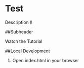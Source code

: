 # Test
Description !!


##Subheader


Watch the Tutorial

##Local Development

1. Open index.html in your browser
